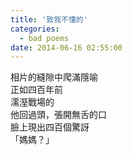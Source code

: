 ```yaml
---
title: '致我不懂的'
categories:
  - bad poems
date: 2014-06-16 02:55:00
---
```


相片的縫隙中爬滿隱喻<br />
正如四百年前<br />
濡溼戰場的<br />
他回過頭，張開無舌的口<br />
臉上現出四百個驚訝<br />
「媽媽？」
